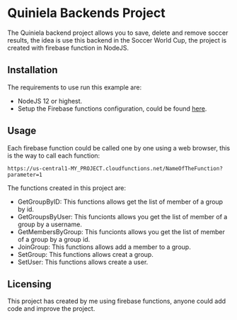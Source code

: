 # Quiniela Backends Project
The Quiniela backend project allows you to save, delete and remove soccer results, the idea is use this backend in the Soccer World Cup, the project is created with firebase function in NodeJS. 

## Installation
The requirements to use run this example are:
* NodeJS 12 or highest. 
* Setup the Firebase functions configuration, could be found [here](https://firebase.google.com/docs/functions/get-started).

## Usage
Each firebase function could be called one by one using a web browser, this is the way to call each function:

```
https://us-central1-MY_PROJECT.cloudfunctions.net/NameOfTheFunction?parameter=1 
```
The functions created in this project are:
* GetGroupByID: This functions allows get the list of member of a group by id.
* GetGroupsByUser: This funcionts allows you get the list of member of a group by a username.
* GetMembersByGroup: This funcionts allows you get the list of member of a group by a group id.
* JoinGroup: This functions allows add a member to a group.
* SetGroup: This functions allows creat a group.
* SetUser: This functions allows create a user. 

## Licensing
This project has created by me using firebase functions, anyone could add code and improve the project. 
